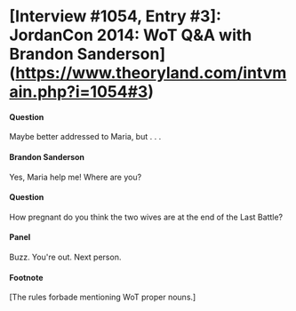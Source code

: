 # [Interview #1054, Entry #3]: JordanCon 2014: WoT Q&A with Brandon Sanderson](https://www.theoryland.com/intvmain.php?i=1054#3)

#### Question

Maybe better addressed to Maria, but . . .

#### Brandon Sanderson

Yes, Maria help me! Where are you?

#### Question

How pregnant do you think the two wives are at the end of the Last Battle?

#### Panel

Buzz. You're out. Next person.

#### Footnote

[The rules forbade mentioning WoT proper nouns.]

